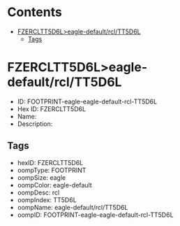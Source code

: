 



Contents
========

* [FZERCLTT5D6L>eagle-default/rcl/TT5D6L](#fzercltt5d6leagle-defaultrcltt5d6l)
	* [Tags](#tags)

# FZERCLTT5D6L>eagle-default/rcl/TT5D6L

- ID: FOOTPRINT-eagle-eagle-default-rcl-TT5D6L
- Hex ID: FZERCLTT5D6L
- Name: 
- Description: 

## Tags

- hexID: FZERCLTT5D6L
- oompType: FOOTPRINT
- oompSize: eagle
- oompColor: eagle-default
- oompDesc: rcl
- oompIndex: TT5D6L
- oompName: eagle-default/rcl/TT5D6L
- oompID: FOOTPRINT-eagle-eagle-default-rcl-TT5D6L
